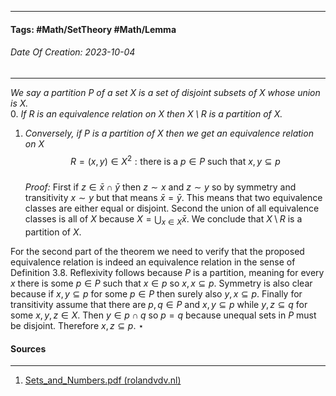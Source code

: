 __________________________________________________________________________
#### **Tags:** #Math/SetTheory #Math/Lemma
###### *Date Of Creation: 2023-10-04*
__________________________________________________________________________

*We say a partition $P$ of a set $X$ is a set of disjoint subsets of $X$ whose union is $X$.*  
0. *If $R$ is an equivalence relation on $X$ then $X \setminus R$ is a partition of $X$.* 
1. *Conversely, if $P$ is a partition of $X$ then we get an equivalence relation on $X$* $$R = {(x, y) ∈ X^2 : \text{there is a } p ∈ P \text{ such that } {x, y} ⊆ p}$$  
*Proof:* First if $z \in \bar x \cap \bar y$ then $z \sim x$ and $z \sim y$ so by symmetry and transitivity $x \sim y$ but that means $\bar x = \bar y$. This means that two equivalence classes are either equal or disjoint. Second the union of all equivalence classes is all of $X$ because $X = \bigcup _{x \in X} \bar x$. We conclude that $X \setminus R$ is a partition of $X$. 

For the second part of the theorem we need to verify that the proposed equivalence relation is indeed an equivalence relation in the sense of Definition 3.8. Reflexivity follows because $P$ is a partition, meaning for every $x$ there is some $p ∈ P$ such that $x ∈ p$ so ${x, x} ⊆ p.$ Symmetry is also clear because if ${x, y} ⊆ p$ for some $p ∈ P$ then surely also ${y, x} ⊆ p$. Finally for transitivity assume that there are $p, q ∈ P$ and ${x, y} ⊆ p$ while ${y, z} ⊆ q$ for some $x, y, z ∈ X$. Then $y ∈ p ∩ q$ so $p = q$ because unequal sets in $P$ must be disjoint. Therefore ${x, z} ⊆ p.$ $\star$
#### Sources
__________________________________________________________________________
1. [Sets_and_Numbers.pdf (rolandvdv.nl)](https://www.rolandvdv.nl/Sets_and_Numbers.pdf)